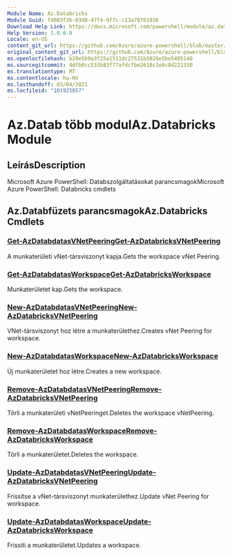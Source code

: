 ```yaml
---
Module Name: Az.Databricks
Module Guid: fd603f36-03d8-47f4-9f7c-c13a78761936
Download Help Link: https://docs.microsoft.com/powershell/module/az.databricks
Help Version: 1.0.0.0
Locale: en-US
content_git_url: https://github.com/Azure/azure-powershell/blob/master/src/Databricks/help/Az.Databricks.md
original_content_git_url: https://github.com/Azure/azure-powershell/blob/master/src/Databricks/help/Az.Databricks.md
ms.openlocfilehash: b20e5b9a3f25a1511dc27531b5026e5be5405148
ms.sourcegitcommit: 4dfb0cc533b83f77afdcfbe2618c1e6c8d221330
ms.translationtype: MT
ms.contentlocale: hu-HU
ms.lasthandoff: 03/04/2021
ms.locfileid: "101925857"
---
```

# <span data-ttu-id="d4dea-101">Az.Datab több modul</span><span class="sxs-lookup"><span data-stu-id="d4dea-101">Az.Databricks Module</span></span>
## <span data-ttu-id="d4dea-102">Leírás</span><span class="sxs-lookup"><span data-stu-id="d4dea-102">Description</span></span>
<span data-ttu-id="d4dea-103">Microsoft Azure PowerShell: Databszolgáltatásokat parancsmagok</span><span class="sxs-lookup"><span data-stu-id="d4dea-103">Microsoft Azure PowerShell: Databricks cmdlets</span></span>

## <span data-ttu-id="d4dea-104">Az.Databfüzets parancsmagok</span><span class="sxs-lookup"><span data-stu-id="d4dea-104">Az.Databricks Cmdlets</span></span>
### [<span data-ttu-id="d4dea-105">Get-AzDatabdatasVNetPeering</span><span class="sxs-lookup"><span data-stu-id="d4dea-105">Get-AzDatabricksVNetPeering</span></span>](Get-AzDatabricksVNetPeering.md)
<span data-ttu-id="d4dea-106">A munkaterületi vNet-társviszonyt kapja.</span><span class="sxs-lookup"><span data-stu-id="d4dea-106">Gets the workspace vNet Peering.</span></span>

### [<span data-ttu-id="d4dea-107">Get-AzDatabdatasWorkspace</span><span class="sxs-lookup"><span data-stu-id="d4dea-107">Get-AzDatabricksWorkspace</span></span>](Get-AzDatabricksWorkspace.md)
<span data-ttu-id="d4dea-108">Munkaterületet kap.</span><span class="sxs-lookup"><span data-stu-id="d4dea-108">Gets the workspace.</span></span>

### [<span data-ttu-id="d4dea-109">New-AzDatabdatasVNetPeering</span><span class="sxs-lookup"><span data-stu-id="d4dea-109">New-AzDatabricksVNetPeering</span></span>](New-AzDatabricksVNetPeering.md)
<span data-ttu-id="d4dea-110">VNet-társviszonyt hoz létre a munkaterülethez.</span><span class="sxs-lookup"><span data-stu-id="d4dea-110">Creates vNet Peering for workspace.</span></span>

### [<span data-ttu-id="d4dea-111">New-AzDatabdatasWorkspace</span><span class="sxs-lookup"><span data-stu-id="d4dea-111">New-AzDatabricksWorkspace</span></span>](New-AzDatabricksWorkspace.md)
<span data-ttu-id="d4dea-112">Új munkaterületet hoz létre.</span><span class="sxs-lookup"><span data-stu-id="d4dea-112">Creates a new workspace.</span></span>

### [<span data-ttu-id="d4dea-113">Remove-AzDatabdatasVNetPeering</span><span class="sxs-lookup"><span data-stu-id="d4dea-113">Remove-AzDatabricksVNetPeering</span></span>](Remove-AzDatabricksVNetPeering.md)
<span data-ttu-id="d4dea-114">Törli a munkaterületi vNetPeeringet.</span><span class="sxs-lookup"><span data-stu-id="d4dea-114">Deletes the workspace vNetPeering.</span></span>

### [<span data-ttu-id="d4dea-115">Remove-AzDatabdatasWorkspace</span><span class="sxs-lookup"><span data-stu-id="d4dea-115">Remove-AzDatabricksWorkspace</span></span>](Remove-AzDatabricksWorkspace.md)
<span data-ttu-id="d4dea-116">Törli a munkaterületet.</span><span class="sxs-lookup"><span data-stu-id="d4dea-116">Deletes the workspace.</span></span>

### [<span data-ttu-id="d4dea-117">Update-AzDatabdatasVNetPeering</span><span class="sxs-lookup"><span data-stu-id="d4dea-117">Update-AzDatabricksVNetPeering</span></span>](Update-AzDatabricksVNetPeering.md)
<span data-ttu-id="d4dea-118">Frissítse a vNet-társviszonyt munkaterülethez.</span><span class="sxs-lookup"><span data-stu-id="d4dea-118">Update vNet Peering for workspace.</span></span>

### [<span data-ttu-id="d4dea-119">Update-AzDatabdatasWorkspace</span><span class="sxs-lookup"><span data-stu-id="d4dea-119">Update-AzDatabricksWorkspace</span></span>](Update-AzDatabricksWorkspace.md)
<span data-ttu-id="d4dea-120">Frissíti a munkaterületet.</span><span class="sxs-lookup"><span data-stu-id="d4dea-120">Updates a workspace.</span></span>

